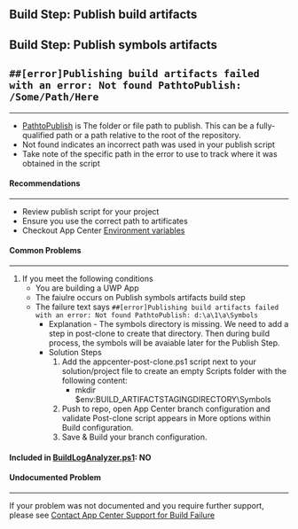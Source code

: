 Build Step: Publish build artifacts
-
Build Step: Publish symbols artifacts
-

## ``` ##[error]Publishing build artifacts failed with an error: Not found PathtoPublish: /Some/Path/Here ```
---

* [PathtoPublish](https://docs.microsoft.com/en-us/azure/devops/pipelines/tasks/utility/publish-build-artifacts?view=azure-devops) is The folder or file path to publish. This can be a fully-qualified path or a path relative to the root of the repository.
* Not found indicates an incorrect path was used in your publish script
* Take note of the specific path in the error to use to track where it was obtained in the script

#### Recommendations
---

* Review publish script for your project
* Ensure you use the correct path to artificates
* Checkout App Center [Environment variables](https://docs.microsoft.com/en-us/appcenter/build/custom/variables/)


####  Common Problems
---
1. If you meet the following conditions
    * You are building a UWP App
    * The faiulre occurs on Publish symbols artifacts build step
    * The failure text says ``` ##[error]Publishing build artifacts failed with an error: Not found PathtoPublish: d:\a\1\a\Symbols ```
        * Explanation - The symbols directory is missing. We need to add a step in post-clone to create that directory. Then during build process, the symbols will be avaiable later for the Publish Step.
        * Solution Steps
            1. Add the appcenter-post-clone.ps1 script next to your solution/project file to create an empty Scripts  folder with the following content:
                * mkdir $env:BUILD_ARTIFACTSTAGINGDIRECTORY\Symbols
            2. Push to repo, open App Center branch configuration and validate Post-clone script appears in More options within Build configuration.
            3. Save & Build your branch configuration.


#### Included in [BuildLogAnalyzer.ps1](https://github.com/tdevere/AppCenterBuildLog/blob/master/PowerShellScripts/BuildLogAnalyzer.ps1): NO


####  Undocumented Problem
---
If your problem was not documented and you require further support, please see [Contact App Center Support for Build Failure](/AppCenterBuildLog/ContactingAppCenterSupport.html)

